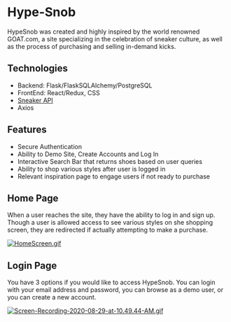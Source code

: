 # Hype-Snob

HypeSnob was created and highly inspired by the world renowned GOAT.com, a site 
specializing in the celebration of sneaker culture, as well as the process of 
purchasing and selling in-demand kicks. 

## Technologies
* Backend: Flask/FlaskSQLAlchemy/PostgreSQL
* FrontEnd: React/Redux, CSS
* [Sneaker API](api.thesneakerdatabase.com)
* Axios

## Features
* Secure Authentication
* Ability to Demo Site, Create Accounts and Log In
* Interactive Search Bar that returns shoes based on user queries
* Ability to shop various styles after user is logged in
* Relevant inspiration page to engage users if not ready to purchase

## Home Page
When a user reaches the site, they have the ability to log in and sign up. Though
a user is allowed access to see various styles on she shopping screen, they are
redirected if actually attempting to make a purchase.

[![HomeScreen.gif](https://s8.gifyu.com/images/HomeScreen.gif)](https://gifyu.com/image/gbdf)

## Login Page
You have 3 options if you would like to access HypeSnob. You can login with
your email address and password, you can browse as a demo user, or you can create
a new account.

[![Screen-Recording-2020-08-29-at-10.49.44-AM.gif](https://s8.gifyu.com/images/Screen-Recording-2020-08-29-at-10.49.44-AM.gif)](https://gifyu.com/image/gsXn)
